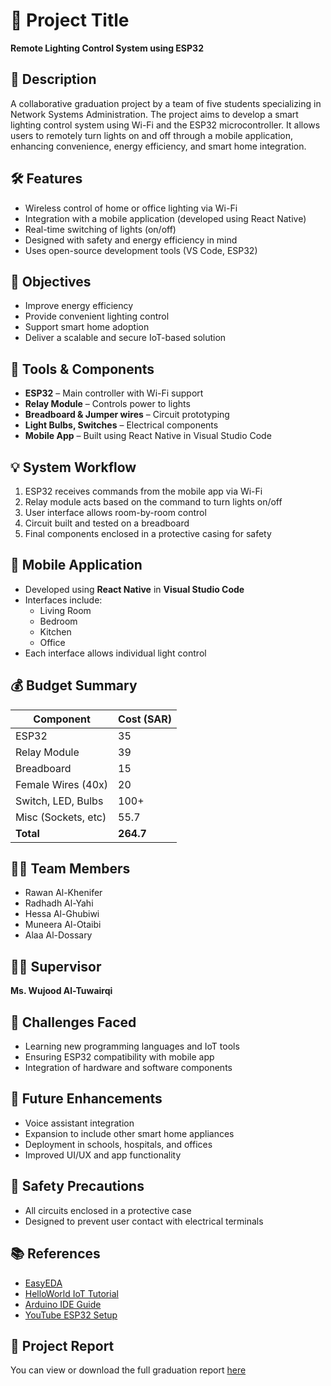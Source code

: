 # 📌 Project Title  
**Remote Lighting Control System using ESP32**

## 📄 Description  
A collaborative graduation project by a team of five students specializing in Network Systems Administration. The project aims to develop a smart lighting control system using Wi-Fi and the ESP32 microcontroller. It allows users to remotely turn lights on and off through a mobile application, enhancing convenience, energy efficiency, and smart home integration.

## 🛠️ Features  
- Wireless control of home or office lighting via Wi-Fi  
- Integration with a mobile application (developed using React Native)  
- Real-time switching of lights (on/off)  
- Designed with safety and energy efficiency in mind  
- Uses open-source development tools (VS Code, ESP32)

## 🎯 Objectives  
- Improve energy efficiency  
- Provide convenient lighting control  
- Support smart home adoption  
- Deliver a scalable and secure IoT-based solution  

## 🧰 Tools & Components  
- **ESP32** – Main controller with Wi-Fi support  
- **Relay Module** – Controls power to lights  
- **Breadboard & Jumper wires** – Circuit prototyping  
- **Light Bulbs, Switches** – Electrical components  
- **Mobile App** – Built using React Native in Visual Studio Code

## 💡 System Workflow  
1. ESP32 receives commands from the mobile app via Wi-Fi  
2. Relay module acts based on the command to turn lights on/off  
3. User interface allows room-by-room control  
4. Circuit built and tested on a breadboard  
5. Final components enclosed in a protective casing for safety

## 📱 Mobile Application  
- Developed using **React Native** in **Visual Studio Code**  
- Interfaces include:  
  - Living Room  
  - Bedroom  
  - Kitchen  
  - Office  
- Each interface allows individual light control

## 💰 Budget Summary  
| Component           | Cost (SAR) |  
|---------------------|------------|  
| ESP32               | 35         |  
| Relay Module        | 39         |  
| Breadboard          | 15         |  
| Female Wires (40x)  | 20         |  
| Switch, LED, Bulbs  | 100+       |  
| Misc (Sockets, etc) | 55.7       |  
| **Total**           | **264.7**  |  

## 👩‍💻 Team Members  
- Rawan Al-Khenifer  
- Radhadh Al-Yahi  
- Hessa Al-Ghubiwi  
- Muneera Al-Otaibi  
- Alaa Al-Dossary  

## 👩‍🏫 Supervisor  
**Ms. Wujood Al-Tuwairqi**

## 🚧 Challenges Faced  
- Learning new programming languages and IoT tools  
- Ensuring ESP32 compatibility with mobile app  
- Integration of hardware and software components

## 🔮 Future Enhancements  
- Voice assistant integration  
- Expansion to include other smart home appliances  
- Deployment in schools, hospitals, and offices  
- Improved UI/UX and app functionality  

## 🔐 Safety Precautions  
- All circuits enclosed in a protective case  
- Designed to prevent user contact with electrical terminals

## 📚 References  
- [EasyEDA](https://easyeda.com/)  
- [HelloWorld IoT Tutorial](https://helloworld.co.in/iot/remote/)  
- [Arduino IDE Guide](https://support.arduino.cc/hc/en-us/articles/360019833020-Download-and-install-Arduino-IDE)  
- [YouTube ESP32 Setup](https://www.youtube.com/watch?v=fIHp2z3G7Mc)

## 📄 Project Report  
You can view or download the full graduation report [here](./Final_project_Report.pdf.pdf)
